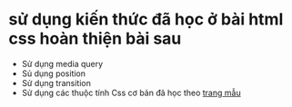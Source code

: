 # sử dụng kiến thức đã học ở bài html css hoàn thiện bài sau
- Sử dụng media query 
- Sủ dụng position
- Sử dụng transition
- Sử dụng các thuộc tính Css cơ bản đã học theo [trang mẫu](https://preview.colorlib.com/theme/fashiop/)